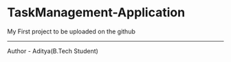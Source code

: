 # TaskManagement-Application
My First project to be uploaded on the github<hr>
Author - Aditya(B.Tech Student)
